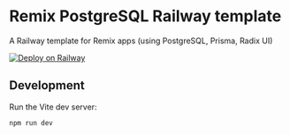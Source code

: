 # Remix PostgreSQL Railway template

A Railway template for Remix apps (using PostgreSQL, Prisma, Radix UI)

[![Deploy on Railway](https://railway.app/button.svg)](https://railway.app/template/VeLWVf?referralCode=aaNq2D)

## Development

Run the Vite dev server:

```shellscript
npm run dev
```
